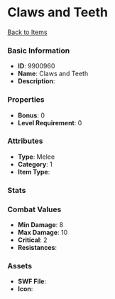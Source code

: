# Claws and Teeth



[Back to Items](../items.md)

### Basic Information

- **ID**: 9900960
- **Name**: Claws and Teeth
- **Description**: 

### Properties

- **Bonus**: 0
- **Level Requirement**: 0

### Attributes

- **Type**: Melee
- **Category**: 1
- **Item Type**: 

### Stats


### Combat Values

- **Min Damage**: 8
- **Max Damage**: 10
- **Critical**: 2
- **Resistances**: 

### Assets

- **SWF File**: 
- **Icon**: 

